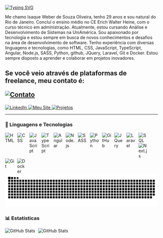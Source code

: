 [![Typing SVG](https://readme-typing-svg.demolab.com?font=Fira+Code&weight=500&size=30&pause=1000&color=3B0D3AE9&width=460&height=65&lines=%F0%9F%91%A8%F0%9F%8F%BB%E2%80%8D%F0%9F%92%BB++++Isaque+Weber;%F0%9F%91%A8%F0%9F%8F%BB%E2%80%8D%F0%9F%92%BB++Desenvolvedor+FullStack)](https://git.io/typing-svg)

Me chamo Isaque Weber de Souza Oliveira, tenho 29 anos e sou natural do Rio de Janeiro. Concluí o ensino médio no CE Erich Walter Heine, com o curso técnico em administração. Atualmente, estou cursando Análise e Desenvolvimento de Sistemas na UniAmérica. Sou apaixonado por tecnologia e estou sempre em busca de novos conhecimentos e desafios na área de desenvolvimento de software. Tenho experiência com diversas linguagens e tecnologias, como HTML, CSS, JavaScript, TypeScript, Angular, Node.js, SASS, Python, github, JQuery, Laravel, Git e Docker. Estou sempre disposto a aprender e colaborar em projetos inovadores.

<h2>Se você veio através de plataformas de freelance, meu contato é: <p align="rigth">
    <a href="https://www.wa.me/21967398707">
        <img 
            alt="Contato" 
            title="Meu telefone para contato" 
            src="https://custom-icon-badges.demolab.com/badge/-Meu%20Portfólio-000?style=for-the-badge&logo=web&logoColor=white"
        />
    </a>
</p></h2>

<p align="left">
    <a href="https://www.linkedin.com/in/isaqueweber/">
        <img 
            alt="LinkedIn" 
            title="Conecte-se comigo no LinkedIn" 
            src="https://custom-icon-badges.demolab.com/badge/-LinkedIn-blue?style=for-the-badge&logo=linkedin&logoColor=white"
        />
    </a>
   <a href="https://www.isaqueweber.com.br">
        <img 
            alt="Meu Site" 
            title="Visite meu portfólio" 
            src="https://custom-icon-badges.demolab.com/badge/-Meu%20Portfólio-000?style=for-the-badge&logo=web&logoColor=white"
        />
    </a>
    <a href="https://github.com/isaqueweber?tab=repositories">
        <img 
            alt="Projetos" 
            title="Meus projetos no GitHub" 
            src="https://custom-icon-badges.demolab.com/badge/-Projetos-000?style=for-the-badge&logo=github&logoColor=white"
        />
    </a>
</p>

---

### 🤖 Linguagens e Tecnologias

<img 
    align="left" 
    alt="HTML"
    title="HTML" 
    width="30px" 
    style="padding-right: 10px;" 
    src="https://cdn.jsdelivr.net/gh/devicons/devicon@latest/icons/html5/html5-original.svg" 
/>
<img 
    align="left" 
    alt="CSS" 
    title="CSS"
    width="30px" 
    style="padding-right: 10px;" 
    src="https://cdn.jsdelivr.net/gh/devicons/devicon@latest/icons/css3/css3-original.svg" 
/>
<img 
    align="left" 
    alt="JavaScript" 
    title="JavaScript"
    width="30px" 
    style="padding-right: 10px;" 
    src="https://cdn.jsdelivr.net/gh/devicons/devicon@latest/icons/javascript/javascript-original.svg" 
/>
<img 
    align="left" 
    alt="TypeScript"
    title="TypeScript" 
    width="30px" 
    style="padding-right: 10px;" 
    src="https://cdn.jsdelivr.net/gh/devicons/devicon@latest/icons/typescript/typescript-original.svg" 
/>
<img 
    align="left" 
    alt="Angular"
    title="Angular" 
    width="30px" 
    style="padding-right: 10px;" 
    src="https://cdn.jsdelivr.net/gh/devicons/devicon@latest/icons/angularjs/angularjs-original.svg" 
/>
<img 
    align="left" 
    alt="Node.js"
    title="Node.js" 
    width="30px" 
    style="padding-right: 10px;" 
    src="https://cdn.jsdelivr.net/gh/devicons/devicon@latest/icons/nodejs/nodejs-original.svg" 
/>
<img 
    align="left" 
    alt="SASS" 
    title="SASS"
    width="30px" 
    style="padding-right: 10px;" 
    src="https://cdn.jsdelivr.net/gh/devicons/devicon@latest/icons/sass/sass-original.svg" 
/>
<img 
    align="left" 
    alt="Python" 
    title="Python"
    width="30px" 
    style="padding-right: 10px;" 
    src="https://cdn.jsdelivr.net/gh/devicons/devicon@latest/icons/python/python-original.svg" 
/>
<img 
    align="left" 
    alt="GitHub" 
    title="GitHub"
    width="30px" 
    style="padding-right: 10px;" 
    src="https://cdn.jsdelivr.net/gh/devicons/devicon@latest/icons/github/github-original.svg" 
/>
<img 
    align="left" 
    alt="JQuery" 
    title="JQuery"
    width="30px" 
    style="padding-right: 10px;" 
    src="https://cdn.jsdelivr.net/gh/devicons/devicon@latest/icons/jquery/jquery-original.svg" 
/>
<img 
    align="left" 
    alt="Laravel" 
    title="Laravel"
    width="30px" 
    style="padding-right: 10px;" 
    src="https://cdn.jsdelivr.net/gh/devicons/devicon@latest/icons/laravel/laravel-original.svg" 
/>
<img 
    align="left" 
    alt="SQL" 
    title="SQL"
    width="30px" 
    style="padding-right: 10px;" 
    src="https://cdn.jsdelivr.net/gh/devicons/devicon@latest/icons/mysql/mysql-original.svg" 
/>
<img 
    align="left" 
    alt="Next.js" 
    title="Next.js"
    width="30px" 
    style="padding-right: 10px;" 
    src="https://cdn.jsdelivr.net/gh/devicons/devicon@latest/icons/nextjs/nextjs-original.svg" 
/>
<img 
    align="left" 
    alt="Git" 
    title="Git"
    width="30px" 
    style="padding-right: 10px;" 
    src="https://cdn.jsdelivr.net/gh/devicons/devicon@latest/icons/git/git-original.svg" 
/>
<img 
    align="left" 
    alt="Docker" 
    title="Docker"
    width="30px" 
    style="padding-right: 10px;" 
    src="https://cdn.jsdelivr.net/gh/devicons/devicon@latest/icons/docker/docker-original.svg" 
/>
<br/>
<br/>

<picture>
  <source
    media="(prefers-color-scheme: dark)"
    srcset="https://raw.githubusercontent.com/platane/snk/output/github-contribution-grid-snake-dark.svg"
  />
  <source
    media="(prefers-color-scheme: light)"
    srcset="https://raw.githubusercontent.com/platane/snk/output/github-contribution-grid-snake.svg"
  />
  <img
    alt="github contribution grid snake animation"
    src="https://raw.githubusercontent.com/platane/snk/output/github-contribution-grid-snake.svg"
  />
</picture>

### 📊 Estatísticas

<p>
  <img 
    align="left" 
    alt="GitHub Stats" 
    height="200" 
    style="padding-right: 10px;" 
    src="https://github-readme-stats.vercel.app/api?username=Isaque-Weber&show_icons=true&theme=tokyonight&include_all_commits=true&locale=pt-br" 
  />

<img 
      align="left" 
      alt="GitHub Stats" 
      height="200" 
      src="https://github-readme-stats.vercel.app/api/top-langs/?username=Isaque-Weber&theme=tokyonight&layout=compact&custom_title=Tecnologias&langs_count=9" 
  />

</p>
